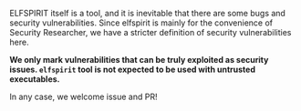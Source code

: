 ELFSPIRIT itself is a tool, and it is inevitable that there are some bugs and security vulnerabilities. Since elfspirit is mainly for the convenience of Security Researcher, we have a stricter definition of security vulnerabilities here.

**We only mark vulnerabilities that can be truly exploited as security issues.  `elfspirit` tool is not expected to be used with untrusted executables.**

In any case, we welcome issue and PR!